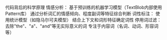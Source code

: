 代码背后的科学原理
情感分析：
基于预训练的机器学习模型（TextBlob内部使用Pattern库）
通过分析词汇的情感倾向、程度副词等特征综合判断
词性标注：
使用统计模型（如隐马尔可夫模型）
结合上下文和词形特征确定词性
停用词过滤：
去除"the"、"a"、"and"等无实际意义的词
专注于内容词（名词、动词、形容词等）
